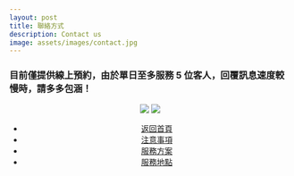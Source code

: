 ```yaml
---
layout: post
title: 聯絡方式
description: Contact us
image: assets/images/contact.jpg
---
```

<h3>目前僅提供線上預約，由於單日至多服務 5 位客人，回覆訊息速度較慢時，請多多包涵！</h3>
<center><a href="http://line.me/ti/p/rp1aatBpg_"><img src="{{site.basurl}}/assets/images/line.jpg"/></a>
<img src="{{site.basurl}}/assets/images/line-code.jpg"/>
</center>

<!-- Main -->
<div class="content">
    <p style="text-transform: uppercase;"></p>
         <ul class="actions">
            <center>
                <li><a href="{{site.basurl}}/" class="button">返回首頁</a></li>
                <li><a href="{{site.basurl}}/2018/01/08/precautions" class="button">注意事項</a></li>
                <li><a href="{{site.basurl}}/2018/01/09/service" class="button">服務方案</a></li>
                <li><a href="{{site.basurl}}/2018/01/02/location" class="button">服務地點</a></li>
             </center>
        </ul>
</div>